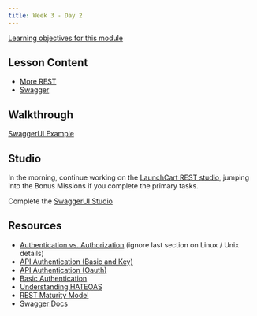```yaml
---
title: Week 3 - Day 2
---
```


[Learning objectives for this module](../../objectives/#day-3-2)

## Lesson Content

- [More REST](https://education.launchcode.org/gis-devops-slides/week3/more-rest.html#1)
- [Swagger](https://education.launchcode.org/gis-devops-slides/week3/day2_swagger.html#1)

## Walkthrough

[SwaggerUI Example](../../walkthroughs/swagger-ui/)

## Studio

In the morning, continue working on the [LaunchCart REST studio](../../studios/launchcart-rest/), jumping into the Bonus Missions if you complete the primary tasks.

Complete the [SwaggerUI Studio](../../studios/swagger-ui/)

## Resources

- [Authentication vs. Authorization](https://www.cyberciti.biz/faq/authentication-vs-authorization/) (ignore last section on Linux / Unix details)
- [API Authentication (Basic and Key)](https://zapier.com/learn/apis/chapter-4-authentication-part-1/)
- [API Authentication (Oauth)](https://zapier.com/learn/apis/chapter-5-authentication-part-2/)
- [Basic Authentication](https://en.wikipedia.org/wiki/Basic_access_authentication)
- [Understanding HATEOAS](https://spring.io/understanding/HATEOAS)
- [REST Maturity Model](https://martinfowler.com/articles/richardsonMaturityModel.html)
- [Swagger Docs](https://swagger.io/docs/specification/2-0/paths-and-operations/)
